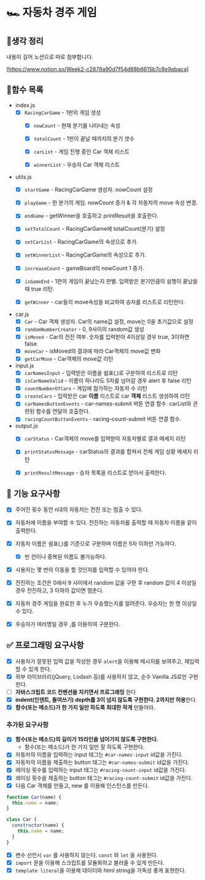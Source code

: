 # 🏎️ 자동차 경주 게임

## 📌생각 정리
내용이 길어 노션으로 따로 첨부합니다.

[https://www.notion.so/Week2-c2878a90d7f54d88b6615b7c8e9abaca]

## 📌함수 목록
- index.js
    - [x] `RacingCarGame` - 1판의 게임 생성
      - [x] `nowCount` - 현재 분기를 나타내는 속성
      - [x] `totalCount` - 1판이 끝날 때까지의 분기 갯수 
      - [x] `carList` - 게임 진행 중인 Car 객체 리스트
      - [x] `winnerList` - 우승자 Car 객체 리스트 


- utils.js
  - [x] `startGame` - RacingCarGame 생성자. nowCount 설정  
  - [x] `playGame` - 한 분기의 게임. nowCount 증가 & 각 자동차의 move 속성 변경.
  - [x] `endGame` - getWinner을 호출하고 printResult을 호출한다. 
  - [x] `setTotalCount` - RacingCarGame에 totalCount(분기) 설정
  - [x] `setCarList` - RacingCarGame의 속성으로 추가.
  - [x] `setWinnerList` - RacingCarGame의 속성으로 추가.
  - [x] `increaseCount` - gameBoard의 nowCount 1 증가.
  - [x] `isGameEnd` - 1판의 게임이 끝났는지 판별. 입력받은 분기만큼의 실행이 끝났을 때 true 리턴.
  - [x] `getWinner` - car들의 move속성을 비교하여 승자를 리스트로 리턴한다. 


- car.js
    - [x] `Car` - Car 객체 생성자. Car의 name값 설정, move는 0을 초기값으로 설정   
    - [x] `randomNumberCreator` - 0, 9사이의 random값 생성   
    - [x] `isMoved`  - Car의 전진 여부. 숫자를 입력받아 4이상일 경우 true, 3이하면 false   
    - [x] `moveCar` - isMoved의 결과에 따라 Car객체의 move값 변화   
    - [x] `getCarMove` - Car객체의 move값 리턴    

- input.js
    - [x] `carNamesInput` - 입력받은 이름을 쉼표(,)로 구분하여 리스트로 리턴   
    - [x] `isCarNameValid` - 이름이 하나라도 5자를 넘어갈 경우 alert 후 false 리턴  
    - [x] `countNumberOfCars` - 게임에 참가하는 자동차 수 리턴
    - [x] `createCars` - 입력받은 car **이름** 리스트로 car **객체** 리스트 생성하여 리턴
    - [x] `carNamesButtonEvents` - car-names-submit 버튼 연결 함수. carList와 관련된 함수를 연달아 호출한다.
    - [x] `racingCountButtonEvents` - racing-count-submit 버튼 연결 함수.

- output.js
    - [x] `carStatus` - Car객체의 move를 입력받아 자동차별로 결과 메세지 리턴   
    - [x] `printStatusMessage` - carStatus의 결과를 합쳐서 전체 게임 상황 메세지 리턴 
    - [x] `printResultMessage` - 승자 목록을 리스트로 받아서 출력한다.   


## 🎯 기능 요구사항

- [x] 주어진 횟수 동안 n대의 자동차는 전진 또는 멈출 수 있다.   
- [x] 자동차에 이름을 부여할 수 있다. 전진하는 자동차를 출력할 때 자동차 이름을 같이 출력한다.   
- [x] 자동차 이름은 쉼표(,)를 기준으로 구분하며 이름은 5자 이하만 가능하다.   
  - [x] 빈 칸이나 중복된 이름도 불가능하다.
- [x] 사용자는 몇 번의 이동을 할 것인지를 입력할 수 있어야 한다.   
- [x] 전진하는 조건은 0에서 9 사이에서 random 값을 구한 후 random 값이 4 이상일 경우 전진하고, 3 이하의 값이면 멈춘다.   
- [x] 자동차 경주 게임을 완료한 후 누가 우승했는지를 알려준다. 우승자는 한 명 이상일 수 있다.   
- [x] 우승자가 여러명일 경우 ,를 이용하여 구분한다.   


## ✅ 프로그래밍 요구사항
- [x] 사용자가 잘못된 입력 값을 작성한 경우 `alert`을 이용해 메시지를 보여주고, 재입력할 수 있게 한다.   
- [x] 외부 라이브러리(jQuery, Lodash 등)를 사용하지 않고, 순수 Vanilla JS로만 구현한다.   
- [ ] **자바스크립트 코드 컨벤션을 지키면서 프로그래밍** 한다   
- [x] **indent(인덴트, 들여쓰기) depth를 3이 넘지 않도록 구현한다. 2까지만 허용**한다.   
- [x] **함수(또는 메소드)가 한 가지 일만 하도록 최대한 작게** 만들어라.   

### 추가된 요구사항

- [x] **함수(또는 메소드)의 길이가 15라인을 넘어가지 않도록 구현한다.**
  - 함수(또는 메소드)가 한 가지 일만 잘 하도록 구현한다.   
- [x] 자동차의 이름을 입력하는 input 태그는 `#car-names-input` id값을 가진다.   
- [x] 자동차의 이름을 제출하는 button 태그는 `#car-names-submit` id값을 가진다.   
- [x] 레이싱 횟수를 입력하는 input 태그는 `#racing-count-input` id값을 가진다.   
- [x] 레이싱 횟수을 제출하는 button 태그는 `#racing-count-submit` id값을 가진다.   
- [x] 다음 Car 객체를 만들고, new 를 이용해 인스턴스를 만든다.   

```javascript
function Car(name) {
  this.name = name;
}

class Car {
  constructor(name) {
    this.name = name;
  }
}
```

- [x] 변수 선언시 `var` 를 사용하지 않는다. `const` 와 `let` 을 사용한다.   
- [x] `import` 문을 이용해 스크립트를 모듈화하고 불러올 수 있게 만든다.   
- [x] `template literal`을 이용해 데이터와 html string을 가독성 좋게 표현한다.    

